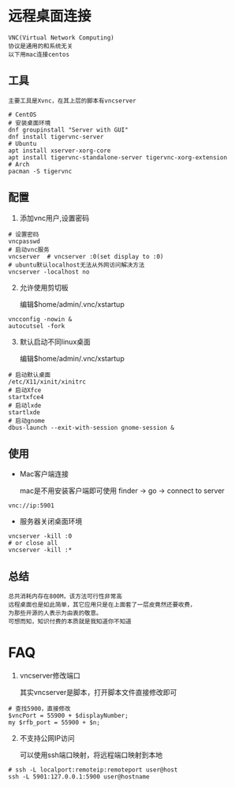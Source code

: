 # 远程桌面连接
	VNC(Virtual Network Computing)
	协议是通用的和系统无关
	以下用mac连接centos

## 工具
	主要工具是Xvnc，在其上层的脚本有vncserver

```shell
# CentOS
# 安装桌面环境
dnf groupinstall "Server with GUI"
dnf install tigervnc-server
# Ubuntu
apt install xserver-xorg-core
apt install tigervnc-standalone-server tigervnc-xorg-extension
# Arch
pacman -S tigervnc
```

## 配置
1. 添加vnc用户,设置密码
```shell
# 设置密码
vncpasswd
# 启动vnc服务
vncserver  # vncserver :0(set display to :0)
# ubuntu默认localhost无法从外网访问解决方法
vncserver -localhost no
```
2. 允许使用剪切板

	编辑$home/admin/.vnc/xstartup
```shell
vncconfig -nowin &
autocutsel -fork
```

3. 默认启动不同linux桌面

	编辑$home/admin/.vnc/xstartup
```shell
# 启动默认桌面
/etc/X11/xinit/xinitrc
# 启动Xfce
startxfce4
# 启动lxde
startlxde
# 启动gnome
dbus-launch --exit-with-session gnome-session &
```

## 使用

* Mac客户端连接

	mac是不用安装客户端即可使用
	finder -> go -> connect to server
```shell
vnc://ip:5901
```

* 服务器关闭桌面环境
```shell
vncserver -kill :0
# or close all
vncserver -kill :*
```

## 总结

	总共消耗内存在800M，该方法可行性非常高
	远程桌面也是如此简单，其它应用只是在上面套了一层皮竟然还要收费，
	为那些开源的人表示为由衷的敬意。
	可想而知，知识付费的本质就是我知道你不知道

# FAQ
1. vncserver修改端口

	其实vncserver是脚本，打开脚本文件直接修改即可
```shell
# 查找5900，直接修改
$vncPort = 55900 + $displayNumber;
my $rfb_port = 55900 + $n;
```

2. 不支持公网IP访问

	可以使用ssh端口映射，将远程端口映射到本地
```shell
# ssh -L localport:remoteip:remoteport user@host
ssh -L 5901:127.0.0.1:5900 user@hostname
```
